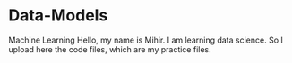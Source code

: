 # Data-Models
Machine Learning
Hello, my name is Mihir. I am learning data science. So I upload here the code files, which are my practice files.
